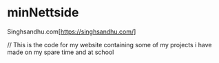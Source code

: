 # minNettside

Singhsandhu.com[https://singhsandhu.com/]

// This is the code for my website containing some of my projects i have made on my spare time and at school
